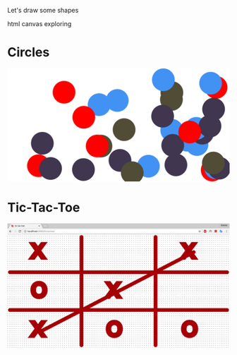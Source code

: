 Let's draw some shapes

html canvas exploring

# Circles

![circles animation](./assets/circles.png)

# Tic-Tac-Toe

![tictactoe](./assets/tictactoe.png)

